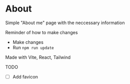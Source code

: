 # About

Simple "About me" page with the neccessary information

Reminder of how to make changes

- Make changes
- Run `npm run update`

Made with Vite, React, Tailwind

TODO

- [ ] Add favicon
